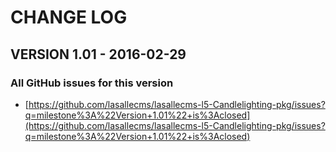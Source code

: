 # CHANGE LOG

## VERSION 1.01 - 2016-02-29

### All GitHub issues for this version
* [https://github.com/lasallecms/lasallecms-l5-Candlelighting-pkg/issues?q=milestone%3A%22Version+1.01%22+is%3Aclosed](https://github.com/lasallecms/lasallecms-l5-Candlelighting-pkg/issues?q=milestone%3A%22Version+1.01%22+is%3Aclosed)

